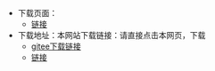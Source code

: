 

- 下载页面：
  - [链接](https://mobaxterm.mobatek.net/download-home-edition.html) 
- 下载地址：本网站下载链接：请直接点击本网页，下载
  - [gitee下载链接](https://gitee.com/Darian1996/darian1996.github.io/raw/master/other_video/easy-study-for-love/MobaXterm/MobaXterm_Portable_v12.3.zip)
  - [链接](https://darian1996.github.io/other_video/easy-study-for-love/MobaXterm/MobaXterm_Portable_v12.3.zip) 

